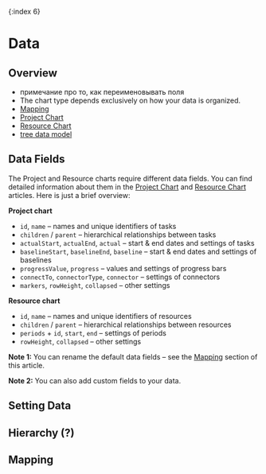 {:index 6}
# Data

## Overview

* примечание про то, как переименовывать поля
* The chart type depends exclusively on how your data is organized.
* [Mapping](#mapping)
* [Project Chart](Project_Chart)
* [Resource Chart](Resource_Chart)
* [tree data model](../Working_with_Data/Tree_Data_Model)

## Data Fields

The Project and Resource charts require different data fields. You can find detailed information about them in the [Project Chart](Project_Chart) and [Resource Chart](Resource_Chart) articles. Here is just a brief overview:

**Project chart**

* `id`, `name` – names and unique identifiers of tasks
* `children` / `parent` – hierarchical relationships between tasks
* `actualStart`, `actualEnd`, `actual` – start & end dates and settings of tasks
* `baselineStart`, `baselineEnd`, `baseline` – start & end dates and settings of baselines
* `progressValue`, `progress` – values and settings of progress bars
* `connectTo`, `connectorType`, `connector`  – settings of connectors
* `markers`, `rowHeight`, `collapsed` – other settings

**Resource chart**

* `id`, `name` – names and unique identifiers of resources
* `children` / `parent` – hierarchical relationships between resources
* `periods` + `id`, `start`, `end` – settings of periods
* `rowHeight`, `collapsed` – other settings

**Note 1:** You can rename the default data fields – see the [Mapping](#mapping) section of this article.

**Note 2:** You can also add custom fields to your data.

## Setting Data

## Hierarchy (?)

## Mapping